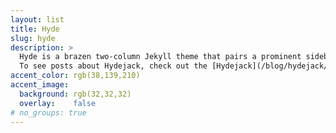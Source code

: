 ```yaml
---
layout: list
title: Hyde
slug: hyde
description: >
  Hyde is a brazen two-column Jekyll theme that pairs a prominent sidebar with uncomplicated content.
  To see posts about Hydejack, check out the [Hydejack](/blog/hydejack/){:.heading.flip-title} category.
accent_color: rgb(38,139,210)
accent_image:
  background: rgb(32,32,32)
  overlay:    false
# no_groups: true
---
```

